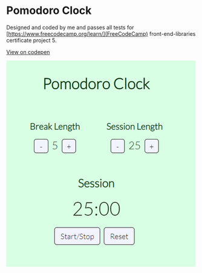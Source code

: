 # Pomodoro Clock

Designed and coded by me and passes all tests for [https://www.freecodecamp.org/learn/](FreeCodeCamp) front-end-libraries certificate project 5.

[View on codepen](https://codepen.io/DoableDanny/pen/PoGYLJN)

![Screenshot of project](./public/projectScreenshot.PNG)
